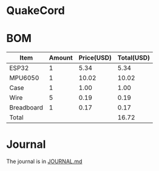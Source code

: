 # QuakeCord

# BOM
| Item       | Amount | Price(USD) | Total(USD) |
| ---------- | ------ | ---------- | ---------- |
| ESP32      | 1      | 5.34       | 5.34       |
| MPU6050    | 1      | 10.02      | 10.02      |
| Case       | 1      | 1.00       | 1.00       |
| Wire       | 5      | 0.19       | 0.19       |
| Breadboard | 1      | 0.17       | 0.17       |
| Total      |        |            | 16.72      |

# Journal
The journal is in [JOURNAL.md](JOURNAL.md)